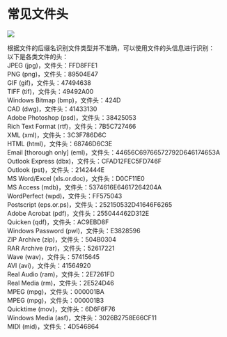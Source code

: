 # 常见文件头

![](media/1660904098514-8f571bc1-a30a-47c6-a7af-776641e3dcde.png)

根据文件的后缀名识别文件类型并不准确，可以使用文件的头信息进行识别：  
以下是各类文件的头：  
JPEG (jpg)，文件头：FFD8FFE1  
PNG (png)，文件头：89504E47  
GIF (gif)，文件头：47494638  
TIFF (tif)，文件头：49492A00  
Windows Bitmap (bmp)，文件头：424D  
CAD (dwg)，文件头：41433130  
Adobe Photoshop (psd)，文件头：38425053  
Rich Text Format (rtf)，文件头：7B5C727466  
XML (xml)，文件头：3C3F786D6C  
HTML (html)，文件头：68746D6C3E  
Email [thorough only] (eml)，文件头：44656C69766572792D646174653A  
Outlook Express (dbx)，文件头：CFAD12FEC5FD746F  
Outlook (pst)，文件头：2142444E  
MS Word/Excel (xls.or.doc)，文件头：D0CF11E0  
MS Access (mdb)，文件头：5374616E64617264204A  
WordPerfect (wpd)，文件头：FF575043  
Postscript (eps.or.ps)，文件头：252150532D41646F6265  
Adobe Acrobat (pdf)，文件头：255044462D312E  
Quicken (qdf)，文件头：AC9EBD8F  
Windows Password (pwl)，文件头：E3828596  
ZIP Archive (zip)，文件头：504B0304  
RAR Archive (rar)，文件头：52617221  
Wave (wav)，文件头：57415645  
AVI (avi)，文件头：41564920  
Real Audio (ram)，文件头：2E7261FD  
Real Media (rm)，文件头：2E524D46  
MPEG (mpg)，文件头：000001BA  
MPEG (mpg)，文件头：000001B3  
Quicktime (mov)，文件头：6D6F6F76  
Windows Media (asf)，文件头：3026B2758E66CF11  
MIDI (mid)，文件头：4D546864